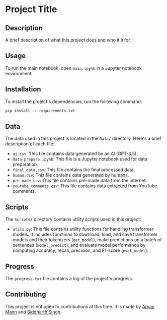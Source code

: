 # Project Title

## Description

A brief description of what this project does and who it's for.

## Usage

To run the main notebook, open `main.ipynb` in a Jupyter notebook environment.

## Installation

To install the project's dependencies, run the following command:

```bash
pip install -r requirements.txt
```

## Data

The data used in this project is located in the `Data/` directory. Here's a brief description of each file:

- `ai.csv`: This file contains data generated by an AI (GPT-3.5).
- `data-prepare.ipynb`: This file is a Jupyter notebook used for data preparation.
- `final_data.csv`: This file contains the final processed data.
- `human.csv`: This file contains data generated by humans.
- `pre-made.csv`: This file contains pre-made data from the internet.
- `youtube_comments.csv`: This file contains data extracted from YouTube comments.

## Scripts

The `Scripts/` directory contains utility scripts used in this project:

- `utils.py`: This file contains utility functions for handling transformer models. It includes functions to download, load, and save transformer models and their tokenizers (`get_model`), make predictions on a batch of sentences (`model_predict`), and evaluate model performance by computing accuracy, recall, precision, and F1-score (`eval_model`).

## Progress

The `progress.txt` file contains a log of the project's progress.

## Contributing

This project is not open to contributions at this time.
It is made by [Aryan Mann](https://github.com/rusenbb) and [Siddharth Singh](https://github.com/BurakErcn).
